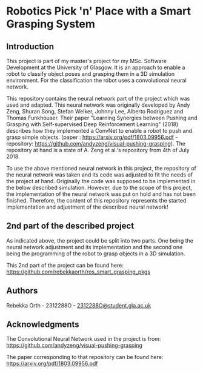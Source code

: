# Robotics Pick 'n' Place with a Smart Grasping System 

## Introduction

This project is part of my master's project for my MSc. Software Development at the University of Glasgow. 
It is an approach to enable a robot to classify object poses and grasping them in a 3D simulation environment. 
For the classification the robot uses a convolutional neural network. 

This repository contains the neural network part of the project which was used and adapted. This neural network was originally developed by Andy Zeng, Shuran Song, Stefan Welker, Johnny Lee, Alberto Rodriguez and Thomas Funkhouser. Their paper "Learning Synergies between Pushing and Grasping with Self-supervised Deep Reinforcement Learning" (2018) describes how they implemented a ConvNet to enable a robot to push and grasp simple objects. (paper : https://arxiv.org/pdf/1803.09956.pdf - repository: https://github.com/andyzeng/visual-pushing-grasping). The repository at hand is a state of A. Zeng et al.'s repository from 4th of July 2018.  

To use the above mentioned neural network in this project, the repository of the neural network was taken and its code was adjusted to fit the needs of the project at hand. Originally the code was supposed to be implemented in the below described simulation. However, due to the scope of this project, the implementation of the neural network was put on hold and has not been finished. Therefore, the content of this repository represents the started implementation and adjustment of the described neural network!

## 2nd part of the described project

As indicated above, the project could be split into two parts. One being the neural network adjustment and its implementation and the second one being the programming of the robot to grasp objects in a 3D simulation. 

This 2nd part of the project can be found here: 
https://github.com/rebekkaorth/ros_smart_grasping_pkgs

## Authors
Rebekka Orth - 2312288O - 2312288O@student.gla.ac.uk

## Acknowledgments
The Convolutional Neural Network used in the project is from: 
https://github.com/andyzeng/visual-pushing-grasping

The paper corresponding to that repository can be found here: 
https://arxiv.org/pdf/1803.09956.pdf
